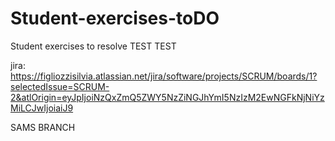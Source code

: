 # Student-exercises-toDO
Student exercises to resolve
TEST
TEST

jira: https://figliozzisilvia.atlassian.net/jira/software/projects/SCRUM/boards/1?selectedIssue=SCRUM-2&atlOrigin=eyJpIjoiNzQxZmQ5ZWY5NzZiNGJhYmI5NzIzM2EwNGFkNjNiYzMiLCJwIjoiaiJ9 

SAMS BRANCH